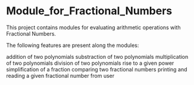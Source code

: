 # Module_for_Fractional_Numbers

This project contains modules for evaluating arithmetic operations with Fractional Numbers.

The following features are present along the modules:

addition of two polynomials
substraction of two polynomials
multiplication of two polynomials
division of two polynomials
rise to a given power
simplification of a fraction
comparing two fractional numbers
printing and reading a given fractional number from user
